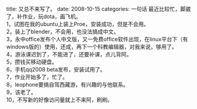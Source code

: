 title: 又总不来写了。
date: 2008-10-15
categories: 一句话
最近比较忙，脚崴了，补作业，玩dota，画飞机。  
1，试图在我的ubuntu上装上Proe，安装成功，但是不会用。  
2，装上了blender，不会用，也没法搞成中文。  
3，永中office发布个人中文版，又一免费office软件出现，在linux平台下（有windows版的）使用，还成，再下一个科教编辑器，对我来说，够用了。  
4，游泳课迟到了，不能进了，还要补课，点儿背阿。  
5，攒钱买移动硬盘。  
6，手机qq2008 beta发布，安装试用了。  
7，作业开始多了，忙了。  
8，leophone要搞自驾西藏游，有兴趣的与他联系。  
9，该老了。  
10，不写新的好像访问量就上不来阿，刷刷。
